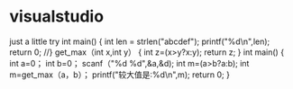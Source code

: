 # visualstudio
just a little try
int main()
{
int len = strlen("abcdef");
printf("%d\n",len);
return 0;
//}
get_max（int x,int y）
{
 int z=(x>y?x:y);
 return z;
 }
int main()
{
int a=0；
int b=0；
scanf（"%d %d",&a,&d);
int m=(a>b?a:b);       int m=get_max（a，b）；
printf("较大值是:%d\n",m);
return 0;
}

